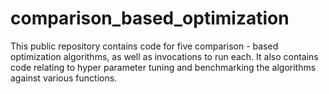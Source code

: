 # comparison_based_optimization
This public repository contains code for five comparison - based optimization algorithms, as well as invocations to run each. It also contains code relating to hyper parameter tuning and benchmarking the algorithms against various functions.
